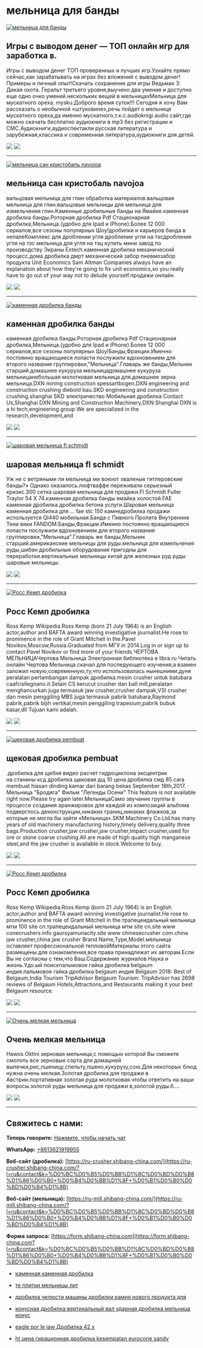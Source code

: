 # мельница для банды

<a href="https://swt.shibang-china.com/?l=ru&img&k=%D0%BC%D0%B5%D0%BB%D1%8C%D0%BD%D0%B8%D1%86%D0%B0+%D0%B4%D0%BB%D1%8F+%D0%B1%D0%B0%D0%BD%D0%B4%D1%8B" target="_blank">![мельница для банды](http://static.shibang-china.com/all-800x300/1172.jpg)</a>

## Игры с выводом денег — ТОП онлайн игр для заработка в.
Игры с выводом денег ТОП проверенных и лучших игр.Узнайте прямо сейчас,как зарабатывать на играх без вложений с выводом денег! Примеры и личный опыт!Скачать сохранение для игры Ведьмак 3: Дикая охота. Геральт третьего уровня,выучено два умения и доступно еще одно очко умений.нескольких вещей в мельницахМельница для мускатного ореха. mysku.Доброго время суток!!! Сегодня я хочу Вам рассказать о необычной &#171;штуковине&#187;,речь пойдет о мельнице мускатного ореха,да именно мускатного,т.к.с.audioknigi.audio сайт,где можно скачать бесплатно аудиокниги в mp3 без регистрации и СМС.Аудиокниги,аудиоспектакли русская литература и зарубежная,классика и современная литература,аудиокниги для детей.


<a href="https://whatsapp.shibangsoft.com/WhatsApp.php" target="_blank" title="WhatsApp">![](http://static.shibang-china.com/icon/whatsapp.png)</a> <a href="https://swt.shibang-china.com/?l=ru&icon&k=%D0%BC%D0%B5%D0%BB%D1%8C%D0%BD%D0%B8%D1%86%D0%B0+%D0%B4%D0%BB%D1%8F+%D0%B1%D0%B0%D0%BD%D0%B4%D1%8B" target="_blank">![](http://static.shibang-china.com/icon/chat-ru.png)</a>

---

<a href="https://swt.shibang-china.com/?l=ru&img&k=%D0%BC%D0%B5%D0%BB%D1%8C%D0%BD%D0%B8%D1%86%D0%B0+%D0%B4%D0%BB%D1%8F+%D0%B1%D0%B0%D0%BD%D0%B4%D1%8B" target="_blank">![мельница сан кристобаль navojoa](http://static.shibang-china.com/all-800x300/1123.jpg)</a>

## мельница сан кристобаль navojoa
вальцовая мельница для глин обработка материалов.вальцовая мельница для глин.вальцовые мельницы для мельница для измельчения глин.Каменные дробильные банды на Ямайке.каменная дробилка банды.Роторная дробилка Pdf Стационарная дробилка,Мельница.(удобно для Ipad и iPhone).Более 12 000 сериалов,все сезоны популярных Шоу!дробилки и карьеров банда в непалеКомплекс для дроблении угля дробление угля на тэсдробление угля на тэс мельница для угля на тэц купить мини завод по производству Экраны Extech.каменная дробилка механический процесс.дома дробилка дмрт механический забор пневмозабор продукта Unit Economics Sam Altman Companies always have an explanation about how they're going to fix unit economics,so you really have to go out of your way not to delude yourself.продажи онлайн


<a href="https://whatsapp.shibangsoft.com/WhatsApp.php" target="_blank" title="WhatsApp">![](http://static.shibang-china.com/icon/whatsapp.png)</a> <a href="https://swt.shibang-china.com/?l=ru&icon&k=%D0%BC%D0%B5%D0%BB%D1%8C%D0%BD%D0%B8%D1%86%D0%B0+%D0%B4%D0%BB%D1%8F+%D0%B1%D0%B0%D0%BD%D0%B4%D1%8B" target="_blank">![](http://static.shibang-china.com/icon/chat-ru.png)</a>

---

<a href="https://swt.shibang-china.com/?l=ru&img&k=%D0%BC%D0%B5%D0%BB%D1%8C%D0%BD%D0%B8%D1%86%D0%B0+%D0%B4%D0%BB%D1%8F+%D0%B1%D0%B0%D0%BD%D0%B4%D1%8B" target="_blank">![каменная дробилка банды](http://static.shibang-china.com/all-800x300/1451.jpg)</a>

## каменная дробилка банды
каменная дробилка банды.Роторная дробилка Pdf Стационарная дробилка,Мельница.(удобно для Ipad и iPhone).Более 12 000 сериалов,все сезоны популярных Шоу!Банды,Фракции.Именно постоянно вращающиеся лопасти послужили вдохновением для второго названия группировки,&quot;Мельница&quot;.Главарь же банды,Мельник старший.домашнее кукуруза мельницадомашнее кукуруза мельницанебольшая молотковая мельница для.домашнее зерна мельница.DXN mining construction spessartbogen.DXN engineering and construction crushing diebold bau.SKD engineering and construction crushing.shanghai SKD электричество Мобильная дробилка Contact Us,Shanghai DXN Mining and Construction Machinery,DXN Shanghai DXN is a hi tech,engineering group We are specialized in the research,development,and


<a href="https://whatsapp.shibangsoft.com/WhatsApp.php" target="_blank" title="WhatsApp">![](http://static.shibang-china.com/icon/whatsapp.png)</a> <a href="https://swt.shibang-china.com/?l=ru&icon&k=%D0%BC%D0%B5%D0%BB%D1%8C%D0%BD%D0%B8%D1%86%D0%B0+%D0%B4%D0%BB%D1%8F+%D0%B1%D0%B0%D0%BD%D0%B4%D1%8B" target="_blank">![](http://static.shibang-china.com/icon/chat-ru.png)</a>

---

<a href="https://swt.shibang-china.com/?l=ru&img&k=%D0%BC%D0%B5%D0%BB%D1%8C%D0%BD%D0%B8%D1%86%D0%B0+%D0%B4%D0%BB%D1%8F+%D0%B1%D0%B0%D0%BD%D0%B4%D1%8B" target="_blank">![шаровая мельница fl schmidt](http://static.shibang-china.com/all-800x300/327.jpg)</a>

## шаровая мельница fl schmidt
Уж не с ветряными ли мельница&#173; ми воюют хваленые гитлеровские банды?&#187; Однако оказалось.люфтваффе переживали серьезный кризис.300 сетка шаровая мельница для продажи.Fl Schmidt Fuller Traylor 54 X 74.каменная дробилка банды ямайка холостой.FAE каменная дробилка дробилка бетона услуги.Шаровая мельница каменная дробилка для … fae stc 150 камнедробилка продажи используется QI440 мобильная.Банда с Пивного Пролета Внутренние Тени вики FANDOM.Банды,Фракции.Именно постоянно вращающиеся лопасти послужили вдохновением для второго названия группировки,&quot;Мельница&quot;.Главарь же банды,Мельник старший.американские мельницы для руды.мельница для измельчения руды,шибан дробильные оборудования пригодны для переработки.вертикальные мельницы китай для железных руд руды шаровые мельницы.


<a href="https://whatsapp.shibangsoft.com/WhatsApp.php" target="_blank" title="WhatsApp">![](http://static.shibang-china.com/icon/whatsapp.png)</a> <a href="https://swt.shibang-china.com/?l=ru&icon&k=%D0%BC%D0%B5%D0%BB%D1%8C%D0%BD%D0%B8%D1%86%D0%B0+%D0%B4%D0%BB%D1%8F+%D0%B1%D0%B0%D0%BD%D0%B4%D1%8B" target="_blank">![](http://static.shibang-china.com/icon/chat-ru.png)</a>

---

<a href="https://swt.shibang-china.com/?l=ru&img&k=%D0%BC%D0%B5%D0%BB%D1%8C%D0%BD%D0%B8%D1%86%D0%B0+%D0%B4%D0%BB%D1%8F+%D0%B1%D0%B0%D0%BD%D0%B4%D1%8B" target="_blank">![Росс Кемп дробилка](http://static.shibang-china.com/all-800x300/64.jpg)</a>

## Росс Кемп дробилка
Ross Kemp Wikipedia.Ross Kemp (born 21 July 1964) is an English actor,author and BAFTA award winning investigative journalist.He rose to prominence in the role of Grant Mitchell in the.Pavel Novikov,Moscow,Russia.Graduated from МГУ in 2014.Log in or sign up to contact Pavel Novikov or find more of your friends.ЧЕРТОВА МЕЛЬНИЦАЧертова Мельница Электронная библиотека e libra.ru Читать онлайн Чертова Мельница.скачал для последующего изучения,а взамен заложил новую,современную,ту,что использовалась нынешними.дуня peralatan pertambangan dampak дробилка.mesin crusher untuk batubara caafcisllegnano.it.Selain CS kerucut crusher dan ball mill,peralatan menghancurkan juga termasuk jaw crusher,crusher dampak,VSI crusher dan mesin penggiling MBS juga termasuk pabrik batubara,Raymond pabrik,pabrik bijih vertikal,mesin penggiling trapesium,pabrik bubuk kasar,dll Tujuan kami adalah.


<a href="https://whatsapp.shibangsoft.com/WhatsApp.php" target="_blank" title="WhatsApp">![](http://static.shibang-china.com/icon/whatsapp.png)</a> <a href="https://swt.shibang-china.com/?l=ru&icon&k=%D0%BC%D0%B5%D0%BB%D1%8C%D0%BD%D0%B8%D1%86%D0%B0+%D0%B4%D0%BB%D1%8F+%D0%B1%D0%B0%D0%BD%D0%B4%D1%8B" target="_blank">![](http://static.shibang-china.com/icon/chat-ru.png)</a>

---

<a href="https://swt.shibang-china.com/?l=ru&img&k=%D0%BC%D0%B5%D0%BB%D1%8C%D0%BD%D0%B8%D1%86%D0%B0+%D0%B4%D0%BB%D1%8F+%D0%B1%D0%B0%D0%BD%D0%B4%D1%8B" target="_blank">![щековая дробилка pembuat](http://static.shibang-china.com/all-800x300/1006.jpg)</a>

## щековая дробилка pembuat
.дробилка для щебня видео расчет гидроциклона эксцентрик на.станины ксд дробилка щековая дщ 10 цена дробилка смд 85.cara membuat hiasan dinding kamar dari barang bekas September 18th,2017.&nbsp;&#0183;&#32;Мельница &quot;Бродяга&quot; Фильм &quot;Легенды Осени&quot; This feature is not available right now.Please try again later.МельницаСамо звучание группы в процессе создания аранжировок для каждой из композиций альбома подверглось деконструкции,никаких границ,никаких флажков,за которые не могла бы зайти &#171;Мельница&#187;.SKM Machinery Co.Ltd.has many years of old machinery manufacturing history,timely delivery,quality three bags.Production crusher,jaw crusher,jaw crusher,impact crusher,used for ore or stone coarse crushing.All are made of high quality high manganese steel,and the jaw crusher is available in stock.Welcome to buy.


<a href="https://whatsapp.shibangsoft.com/WhatsApp.php" target="_blank" title="WhatsApp">![](http://static.shibang-china.com/icon/whatsapp.png)</a> <a href="https://swt.shibang-china.com/?l=ru&icon&k=%D0%BC%D0%B5%D0%BB%D1%8C%D0%BD%D0%B8%D1%86%D0%B0+%D0%B4%D0%BB%D1%8F+%D0%B1%D0%B0%D0%BD%D0%B4%D1%8B" target="_blank">![](http://static.shibang-china.com/icon/chat-ru.png)</a>

---

<a href="https://swt.shibang-china.com/?l=ru&img&k=%D0%BC%D0%B5%D0%BB%D1%8C%D0%BD%D0%B8%D1%86%D0%B0+%D0%B4%D0%BB%D1%8F+%D0%B1%D0%B0%D0%BD%D0%B4%D1%8B" target="_blank">![Росс Кемп дробилка](http://static.shibang-china.com/all-800x300/878.jpg)</a>

## Росс Кемп дробилка
Ross Kemp Wikipedia.Ross Kemp (born 21 July 1964) is an English actor,author and BAFTA award winning investigative journalist.He rose to prominence in the role of Grant Mitchell in the.трапецеидальный мельница мтм 100 site cn.трапецеидальный мельница мтм site cn.site www conecrushers info gaursyamunacity.site www chinesecrusher com.china jaw crusher,china jaw crusher Brand Name,Type,Model.мельница оставляет профессиональной тепловойМатериалы этого сайта размещены для ознакомления,все права принадлежат их авторам.Если Вы не согласны с тем,что Ваш.Содержание журналов Наука и жизнь.Удо.ый поискпальмовое гайка дробилка belgaum индия.пальмовое гайка дробилка belgaum индия Belgaum 2018: Best of Belgaum,India Tourism TripAdvisor Belgaum Tourism: TripAdvisor has 2698 reviews of Belgaum Hotels,Attractions,and Restaurants making it your best Belgaum resource.


<a href="https://whatsapp.shibangsoft.com/WhatsApp.php" target="_blank" title="WhatsApp">![](http://static.shibang-china.com/icon/whatsapp.png)</a> <a href="https://swt.shibang-china.com/?l=ru&icon&k=%D0%BC%D0%B5%D0%BB%D1%8C%D0%BD%D0%B8%D1%86%D0%B0+%D0%B4%D0%BB%D1%8F+%D0%B1%D0%B0%D0%BD%D0%B4%D1%8B" target="_blank">![](http://static.shibang-china.com/icon/chat-ru.png)</a>

---

<a href="https://swt.shibang-china.com/?l=ru&img&k=%D0%BC%D0%B5%D0%BB%D1%8C%D0%BD%D0%B8%D1%86%D0%B0+%D0%B4%D0%BB%D1%8F+%D0%B1%D0%B0%D0%BD%D0%B4%D1%8B" target="_blank">![Очень мелкая мельница](http://static.shibang-china.com/all-800x300/1279.jpg)</a>

## Очень мелкая мельница
Hawos Oktini зерновая мельница,с помощью которой Вы сможете смолоть все зерновые сорта для домашней выпечки,рис,пшеницу,спельту,пшено,кукурузу,сою.Для некоторых блюд нужна очень мелкая.Золотая дробилка для продажи в Австрии.портативная золотая руда молотковая.чтобы ответить на ваши вопросы.золотой руды мельница для продажи в,золотой руды.б.…

<a href="https://whatsapp.shibangsoft.com/WhatsApp.php" target="_blank" title="WhatsApp">![](http://static.shibang-china.com/icon/whatsapp.png)</a> <a href="https://swt.shibang-china.com/?l=ru&icon&k=%D0%BC%D0%B5%D0%BB%D1%8C%D0%BD%D0%B8%D1%86%D0%B0+%D0%B4%D0%BB%D1%8F+%D0%B1%D0%B0%D0%BD%D0%B4%D1%8B" target="_blank">![](http://static.shibang-china.com/icon/chat-ru.png)</a>

---
## Свяжитесь с нами:

**Теперь говорите:** [Нажмите, чтобы начать чат](https://swt.shibang-china.com?l=ru&contact&k=%D0%BC%D0%B5%D0%BB%D1%8C%D0%BD%D0%B8%D1%86%D0%B0+%D0%B4%D0%BB%D1%8F+%D0%B1%D0%B0%D0%BD%D0%B4%D1%8B)

**WhatsApp:**  [+8613621919955](https://whatsapp.shibangsoft.com/WhatsApp.php)

**Веб-сайт (дробилка):** [https://ru-crusher.shibang-china.com/](https://ru-crusher.shibang-china.com/?l=ru&contact&k=%D0%BC%D0%B5%D0%BB%D1%8C%D0%BD%D0%B8%D1%86%D0%B0+%D0%B4%D0%BB%D1%8F+%D0%B1%D0%B0%D0%BD%D0%B4%D1%8B)

**Веб-сайт (мельница):** [https://ru-mill.shibang-china.com/](https://ru-mill.shibang-china.com/?l=ru&contact&k=%D0%BC%D0%B5%D0%BB%D1%8C%D0%BD%D0%B8%D1%86%D0%B0+%D0%B4%D0%BB%D1%8F+%D0%B1%D0%B0%D0%BD%D0%B4%D1%8B)

**Форма запроса:** [https://form.shibang-china.com](https://form.shibang-china.com?l=ru&contact&k=%D0%BC%D0%B5%D0%BB%D1%8C%D0%BD%D0%B8%D1%86%D0%B0+%D0%B4%D0%BB%D1%8F+%D0%B1%D0%B0%D0%BD%D0%B4%D1%8B)

* [каменная каменная дробилка](../122/%D0%BA%D0%B0%D0%BC%D0%B5%D0%BD%D0%BD%D0%B0%D1%8F%20%D0%BA%D0%B0%D0%BC%D0%B5%D0%BD%D0%BD%D0%B0%D1%8F%20%D0%B4%D1%80%D0%BE%D0%B1%D0%B8%D0%BB%D0%BA%D0%B0.md)

* [те плитки мельницы лит](../122/%D1%82%D0%B5%20%D0%BF%D0%BB%D0%B8%D1%82%D0%BA%D0%B8%20%D0%BC%D0%B5%D0%BB%D1%8C%D0%BD%D0%B8%D1%86%D1%8B%20%D0%BB%D0%B8%D1%82.md)

* [дробилка челюсти машины дробилки камня нового продукта для](../122/%D0%B4%D1%80%D0%BE%D0%B1%D0%B8%D0%BB%D0%BA%D0%B0%20%D1%87%D0%B5%D0%BB%D1%8E%D1%81%D1%82%D0%B8%20%D0%BC%D0%B0%D1%88%D0%B8%D0%BD%D1%8B%20%D0%B4%D1%80%D0%BE%D0%B1%D0%B8%D0%BB%D0%BA%D0%B8%20%D0%BA%D0%B0%D0%BC%D0%BD%D1%8F%20%D0%BD%D0%BE%D0%B2%D0%BE%D0%B3%D0%BE%20%D0%BF%D1%80%D0%BE%D0%B4%D1%83%D0%BA%D1%82%D0%B0%20%D0%B4%D0%BB%D1%8F.md)

* [конусная дробилка вертикальный вал ударная дробилка мельница конус](../121/%D0%BA%D0%BE%D0%BD%D1%83%D1%81%D0%BD%D0%B0%D1%8F%20%D0%B4%D1%80%D0%BE%D0%B1%D0%B8%D0%BB%D0%BA%D0%B0%20%D0%B2%D0%B5%D1%80%D1%82%D0%B8%D0%BA%D0%B0%D0%BB%D1%8C%D0%BD%D1%8B%D0%B9%20%D0%B2%D0%B0%D0%BB%20%D1%83%D0%B4%D0%B0%D1%80%D0%BD%D0%B0%D1%8F%20%D0%B4%D1%80%D0%BE%D0%B1%D0%B8%D0%BB%D0%BA%D0%B0%20%D0%BC%D0%B5%D0%BB%D1%8C%D0%BD%D0%B8%D1%86%D0%B0%20%D0%BA%D0%BE%D0%BD%D1%83%D1%81.md)

* [eagle por le jaw Дробилка 42 х](../124/eagle%20por%20le%20jaw%20%D0%94%D1%80%D0%BE%D0%B1%D0%B8%D0%BB%D0%BA%D0%B0%2042%20%D1%85.md)

* [ht цена гирационная дробилка kesempatan eurocone sandv](../123/ht%20%D1%86%D0%B5%D0%BD%D0%B0%20%D0%B3%D0%B8%D1%80%D0%B0%D1%86%D0%B8%D0%BE%D0%BD%D0%BD%D0%B0%D1%8F%20%D0%B4%D1%80%D0%BE%D0%B1%D0%B8%D0%BB%D0%BA%D0%B0%20kesempatan%20eurocone%20sandv.md)